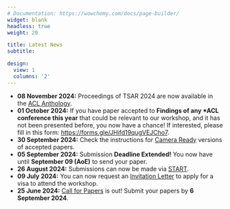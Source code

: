 ```yaml
---
# Documentation: https://wowchemy.com/docs/page-builder/
widget: blank
headless: true
weight: 20

title: Latest News
subtitle:

design:
  view: 1
  columns: '2'
---
```

 - **08 November 2024:** Proceedings of TSAR 2024 are now available in the [ACL Anthology](https://aclanthology.org/volumes/2024.tsar-1/).
- **01 October 2024:** If you have paper accepted to **Findings of any \*ACL conference this year** that could be relevant to our workshop, and it has not been presented before, you now have a chance! If interested, please fill in this form: https://forms.gle/JHifd19qugVEJCho7.
- **30 September 2024:** Check the instructions for [Camera Ready](../camera-ready/) versions of accepted papers. 
- **05 September 2024:** Submission **Deadline Extended!** You now have until **September 09 (AoE)** to send your paper. 
- **26 August 2024:** Submissions can now be made via [START](https://softconf.com/emnlp2024/TSAR2024/).
- **09 July 2024:** You can now request an [Invitation Letter](https://2024.emnlp.org/participants/#invitation-letters) to apply for a visa to attend the workshop.
- **25 June 2024:** [Call for Papers](../cfp/) is out! Submit your papers by **6 September 2024**.
